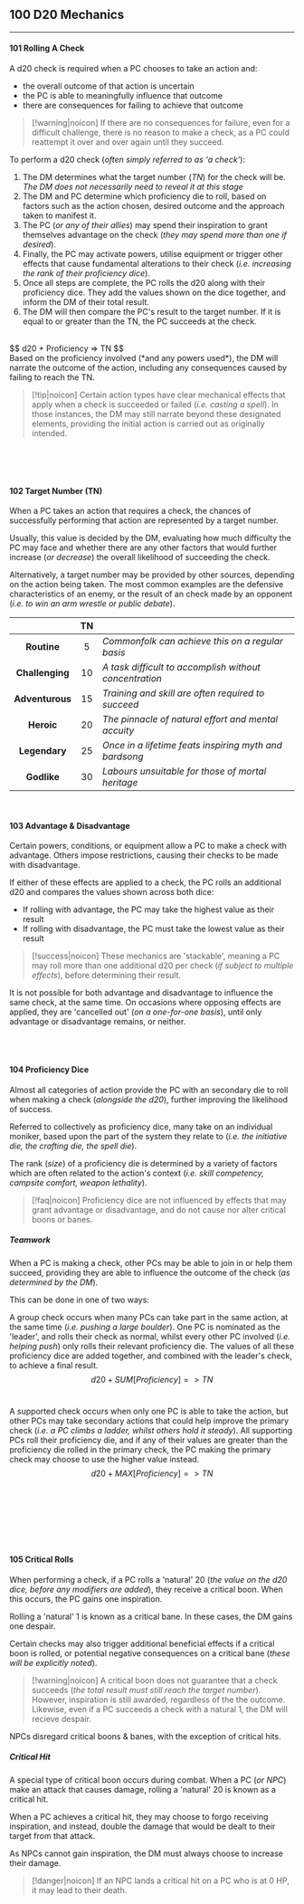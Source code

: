 ## 100 D20 Mechanics
---
#### 101 Rolling A Check
A d20 check is required when a PC chooses to take an action and:
- the overall outcome of that action is uncertain
- the PC is able to meaningfully influence that outcome
- there are consequences for failing to achieve that outcome

> [!warning|noicon] If there are no consequences for failure, even for a difficult challenge, there is no reason to make a check, as a PC could reattempt it over and over again until they succeed.

To perform a d20 check (*often simply referred to as 'a check'*):
1. The DM determines what the target number (*TN*) for the check will be.
   *The DM does not necessarily need to reveal it at this stage*
2. The DM and PC determine which proficiency die to roll, based on factors such as the action chosen, desired outcome and the approach taken to manifest it.
3. The PC (*or any of their allies*) may spend their inspiration to grant themselves advantage on the check (*they may spend more than one if desired*).
4. Finally, the PC may activate powers, utilise equipment or trigger other effects that cause fundamental alterations to their check (*i.e. increasing the rank of their proficiency dice*).
5. Once all steps are complete, the PC rolls the d20 along with their proficiency dice. They add the values shown on the dice together, and inform the DM of their total result.
6. The DM will then compare the PC's result to the target number. If it is equal to or greater than the TN, the PC succeeds at the check. 
<br />
$$
d20 + Proficiency => TN
$$
<br />
Based on the proficiency involved (*and any powers used*), the DM will narrate the outcome of the action, including any consequences caused by failing to reach the TN.

> [!tip|noicon] Certain action types have clear mechanical effects that apply when a check is succeeded or failed (*i.e. casting a spell*). In those instances, the DM may still narrate beyond these designated elements, providing the initial action is carried out as originally intended.

<br />
<br />
<br/ >

#### 102 Target Number (TN)
When a PC takes an action that requires a check, the chances of successfully performing that action are represented by a target number.

Usually, this value is decided by the DM, evaluating how much difficulty the PC may face and whether there are any other factors that would further increase (*or decrease*) the overall likelihood of succeeding the check.

Alternatively, a target number may be provided by other sources, depending on the action being taken. The most common examples are the defensive characteristics of an enemy, or the result of an check made by an opponent (*i.e. to win an arm wrestle or public debate*).
<br />

|                 | **TN** |                                                        |
| :-------------: | :----: | :----------------------------------------------------- |
|   **Routine**   |   5    | *Commonfolk can achieve this on a regular basis*       |
| **Challenging** |   10   | *A task difficult to accomplish without concentration* |
| **Adventurous** |   15   | *Training and skill are often required to succeed*     |
|   **Heroic**    |   20   | *The pinnacle of natural effort and mental accuity*    |
|  **Legendary**  |   25   | *Once in a lifetime feats inspiring myth and bardsong* |
|   **Godlike**   |   30   | *Labours unsuitable for those of mortal heritage*      |
<br />

#### 103 Advantage & Disadvantage
Certain powers, conditions, or equipment allow a PC to make a check with advantage. Others impose restrictions, causing their checks to be made with disadvantage.

If either of these effects are applied to a check, the PC rolls an additional d20 and compares the values shown across both dice:
- If rolling with advantage, the PC may take the highest value as their result
- If rolling with disadvantage, the PC must take the lowest value as their result

> [!success|noicon] These mechanics are 'stackable', meaning a PC may roll more than one additional d20 per check (*if subject to multiple effects*), before determining their result.

It is not possible for both advantage and disadvantage to influence the same check, at the same time. On occasions where opposing effects are applied, they are 'cancelled out' (*on a one-for-one basis*), until only advantage or disadvantage remains, or neither.

<br />
<br />

#### 104 Proficiency Dice
Almost all categories of action provide the PC with an secondary die to roll when making a check (*alongside the d20*), further improving the likelihood of success. 

Referred to collectively as proficiency dice, many take on an individual moniker, based upon the part of the system they relate to (*i.e. the initiative die, the crafting die, the spell die*).

The rank (*size*) of a proficiency die is determined by a variety of factors which are often related to the action's context (*i.e. skill competency, campsite comfort, weapon lethality*).

> [!faq|noicon] Proficiency dice are not influenced by effects that may grant advantage or disadvantage, and do not cause nor alter critical boons or banes.

##### Teamwork
When a PC is making a check, other PCs may be able to join in or help them succeed, providing they are able to influence the outcome of the check (*as determined by the DM*).

This can be done in one of two ways:

A group check occurs when many PCs can take part in the same action, at the same time (*i.e. pushing a large boulder*). One PC is nominated as the 'leader', and rolls their check as normal, whilst every other PC involved (*i.e. helping push*) only rolls their relevant proficiency die. The values of all these proficiency dice are added together, and combined with the leader's check, to achieve a final result.
<br />
$$
d20 + SUM[Proficiency] => TN
$$
<br />

A supported check occurs when only one PC is able to take the action, but other PCs may take secondary actions that could help improve the primary check (*i.e. a PC climbs a ladder, whilst others hold it steady*). All supporting PCs roll their proficiency die, and if any of their values are greater than the proficiency die rolled in the primary check, the PC making the primary check may choose to use the higher value instead.
<br />
$$
d20 + MAX[Proficiency] => TN
$$


<br />
<br />
<br />
<br />
<br />
<br />

#### 105 Critical Rolls
When performing a check, if a PC rolls a 'natural' 20 (*the value on the d20 dice, before any modifiers are added*), they receive a critical boon. When this occurs, the PC gains one inspiration. 

Rolling a 'natural' 1 is known as a critical bane. In these cases, the DM gains one despair.

Certain checks may also trigger additional beneficial effects if a critical boon is rolled, or potential negative consequences on a critical bane (*these will be explicitly noted*).

>[!warning|noicon] A critical boon does not guarantee that a check succeeds (*the total result must still reach the target number*). However, inspiration is still awarded, regardless of the the outcome. Likewise, even if a PC succeeds a check with a natural 1, the DM will recieve despair.

NPCs disregard critical boons & banes, with the exception of critical hits.

##### Critical Hit
A special type of critical boon occurs during combat. When a PC (*or NPC*) make an attack that causes damage, rolling a 'natural' 20 is known as a critical hit.

When a PC achieves a critical hit, they may choose to forgo receiving inspiration, and instead, double the damage that would be dealt to their target from that attack.

As NPCs cannot gain inspiration, the DM must always choose to increase their damage.

> [!danger|noicon] If an NPC lands a critical hit on a PC who is at 0 HP, it may lead to their death.